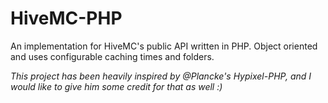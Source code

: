 # HiveMC-PHP
An implementation for HiveMC's public API written in PHP.
Object oriented and uses configurable caching times and folders.


_This project has been heavily inspired by @Plancke's Hypixel-PHP, and I would like to give him some credit for that as well :)_
